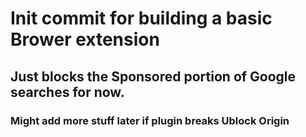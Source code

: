 # Init commit for building a basic Brower extension


## Just blocks the Sponsored portion of Google searches for now. 


### Might add more stuff later if plugin breaks Ublock Origin